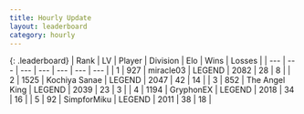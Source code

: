 ```yaml
---
title: Hourly Update
layout: leaderboard
category: hourly
---
```


{: .leaderboard}
| Rank | LV | Player | Division | Elo | Wins | Losses |
| --- | --- | --- | --- | --- | --- | --- |
| <span data-change="0">1</span> | 927 | <span title="ID: 416373">miracle03</span> | LEGEND | <span data-change="5">2082</span> | <span data-change="1">28</span> | <span data-change="0">8</span> |
| <span data-change="0">2</span> | 1525 | <span title="ID: 164871">Kochiya Sanae</span> | LEGEND | <span data-change="0">2047</span> | <span data-change="0">42</span> | <span data-change="0">14</span> |
| <span data-change="0">3</span> | 852 | <span title="ID: 547162">The Angel King</span> | LEGEND | <span data-change="0">2039</span> | <span data-change="0">23</span> | <span data-change="0">3</span> |
| <span data-change="4">4</span> | 1194 | <span title="ID: 315148">GryphonEX</span> | LEGEND | <span data-change="12">2018</span> | <span data-change="3">34</span> | <span data-change="1">16</span> |
| <span data-change="0">5</span> | 92 | <span title="ID: 522392">SimpforMiku</span> | LEGEND | <span data-change="0">2011</span> | <span data-change="0">38</span> | <span data-change="0">18</span> |